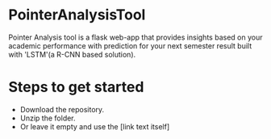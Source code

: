 # PointerAnalysisTool
Pointer Analysis tool is a flask web-app that provides insights based on your academic performance with prediction for your next semester result built with 'LSTM'(a R-CNN based solution).

# Steps to get started

- Download the repository.
- Unzip the folder.
- Or leave it empty and use the [link text itself]
